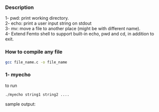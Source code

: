 ### Description
1- pwd: print working directory.\
2- echo: print a user input string on stdout\
3- mv: move a file to another place (might be with different name).\
4- Extend Femto shell to support built-in echo, pwd and cd, in addition to exit.

### How to compile any file
```bash
gcc file_name.c -o file_name
```
### 1- myecho
to run
```bash
./myecho string1 string2 ....
```
sample output:

 
